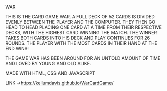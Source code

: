WAR

THIS IS THE CARD GAME WAR. A FULL DECK OF 52 CARDS IS DIVIDED EVENLY BETWEEN THE PLAYER AND THE COMPUTER. THEY THEN GO HEAD TO HEAD PLACING ONE CARD AT A TIME FROM THEIR RESPECTIVE DECKS, WITH THE HIGHEST CARD WINNING THE MATCH. THE WINNER TAKES BOTH CARDS INTO HIS DECK AND PLAY CONTINUES FOR 26 ROUNDS. THE PLAYER WITH THE MOST CARDS IN THEIR HAND AT THE END WINS!

THE GAME WAR HAS BEEN AROUND FOR AN UNTOLD AMOUNT OF TIME AND LOVED BY YOUNG AND OLD ALIKE.

MADE WITH HTML, CSS AND JAVASCRIPT

LINK ->https://kellumdavis.github.io/WarCardGame/

